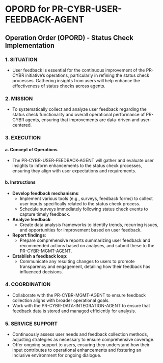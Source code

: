 # OPORD for PR-CYBR-USER-FEEDBACK-AGENT

## Operation Order (OPORD) - Status Check Implementation

### 1. SITUATION
   - User feedback is essential for the continuous improvement of the PR-CYBR initiative’s operations, particularly in refining the status check processes. Gathering insights from users will help enhance the effectiveness of status checks across agents.

### 2. MISSION
   - To systematically collect and analyze user feedback regarding the status check functionality and overall operational performance of PR-CYBR agents, ensuring that improvements are data-driven and user-centered.

### 3. EXECUTION
#### a. Concept of Operations
   - The PR-CYBR-USER-FEEDBACK-AGENT will gather and evaluate user insights to inform enhancements to the status check processes, ensuring they align with user expectations and requirements.

#### b. Instructions
   - **Develop feedback mechanisms**:
     - Implement various tools (e.g., surveys, feedback forms) to collect user inputs specifically related to the status check process.
     - Schedule surveys immediately following status check events to capture timely feedback.
   - **Analyze feedback**:
     - Create data analysis frameworks to identify trends, recurring issues, and opportunities for improvement based on user feedback.
   - **Report findings**:
     - Prepare comprehensive reports summarizing user feedback and recommended actions based on analyses, and submit these to the PR-CYBR-MGMT-AGENT.
   - **Establish a feedback loop**:
     - Communicate any resulting changes to users to promote transparency and engagement, detailing how their feedback has influenced decisions.

### 4. COORDINATION
   - Collaborate with the PR-CYBR-MGMT-AGENT to ensure feedback collection aligns with broader operational goals.
   - Work with the PR-CYBR-DATA-INTEGRATION-AGENT to ensure that feedback data is stored and managed efficiently for analysis.

### 5. SERVICE SUPPORT
   - Continuously assess user needs and feedback collection methods, adjusting strategies as necessary to ensure comprehensive coverage.
   - Offer ongoing support to users, ensuring they understand how their input contributes to operational enhancements and fostering an inclusive environment for ongoing dialogue.
